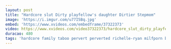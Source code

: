```yaml
---
layout: post
title: "Hardcore slut Dirty playfellow's daughter Dirtier Stepmom"
image: 'https://i.imgur.com/u77I5Bq.jpg'
embed: 'https://www.xvideos.com/embedframe/37322373'
video: https://www.xvideos.com/video37322373/hardcore_slut_dirty_playfellow_s_daughter_dirtier_stepmom
duracao: 480
tags: 'hardcore family taboo pervert perverted richelle-ryan milfporn brenna-sparks'
---
```

